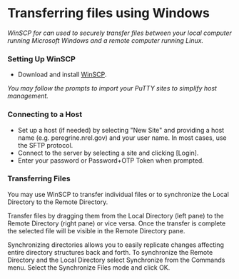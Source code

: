 # Transferring files using Windows

*WinSCP for can used to securely transfer files between your local computer running Microsoft Windows and a remote computer running Linux.*

### Setting Up WinSCP

- Download and install [WinSCP](https://winscp.net/eng/docs/guides#setup).

*You may follow the prompts to import your PuTTY sites to simplify host management.*

### Connecting to a Host

- Set up a host (if needed) by selecting "New Site" and providing a host name (e.g. peregrine.nrel.gov) and your user name.  In most cases, use the SFTP protocol.
- Connect to the server by selecting a site and clicking [Login].
- Enter your password or Password+OTP Token when prompted.

### Transferring Files

You may use WinSCP to transfer individual files or to synchronize the Local Directory to the Remote Directory.

Transfer files by dragging them from the Local Directory (left pane) to the Remote Directory (right pane) or vice versa.  Once the transfer is complete the selected file will be visible in the Remote Directory pane.

Synchronizing directories allows you to easily replicate changes affecting entire directory structures back and forth.  To synchronize the Remote Directory and the Local Directory select Synchronize from the Commands menu. Select the Synchronize Files mode and click OK.
